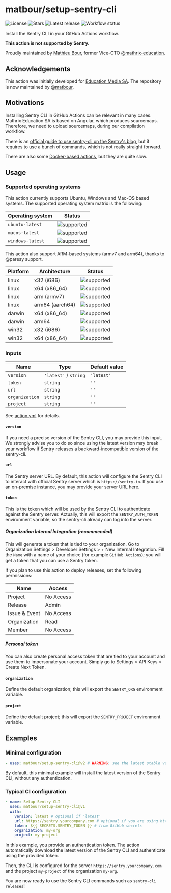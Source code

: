 # matbour/setup-sentry-cli

![License][license]
![Stars][stars]
![Latest release][latest-release]
![Workflow status][workflow]

Install the Sentry CLI in your GitHub Actions workflow.

**This action is not supported by Sentry.**

Proudly maintained by [Mathieu Bour][@matbour], former Vice-CTO [@mathrix-education][@mathrix-education].

## Acknowledgements

This action was initially developed for [Education Media SA][@mathrix-education]. The repository is now maintained
by [@matbour][@matbour].

## Motivations

Installing Sentry CLI in GitHub Actions can be relevant in many cases. Mathrix Education SA is based on Angular, which
produces sourcemaps. Therefore, we need to upload sourcemaps, during our compilation workflow.

There is an [official guide to use sentry-cli on the Sentry's blog][2.1], but it requires to use a bunch of commands,
which is not really straight forward.

There are also some [Docker-based actions][2.2], but they are quite slow.

[2.1]: https://blog.sentry.io/2019/12/17/using-github-actions-to-create-sentry-releases
[2.2]: https://github.com/marketplace?type=actions&query=sentry

## Usage

### Supported operating systems

This action currently supports Ubuntu, Windows and Mac-OS based systems. The supported operating system matrix is the
following:

| Operating system | Status       |
| ---------------- | ------------ |
| `ubuntu-latest`  | ![supported] |
| `macos-latest`   | ![supported] |
| `windows-latest` | ![supported] |

This action also support ARM-based systems (armv7 and arm64), thanks to @paresy support.

| Platform | Architecture    | Status       |
| -------- | --------------- | ------------ |
| linux    | x32 (i686)      | ![supported] |
| linux    | x64 (x86_64)    | ![supported] |
| linux    | arm (armv7)     | ![supported] |
| linux    | arm64 (aarch64) | ![supported] |
| darwin   | x64 (x86_64)    | ![supported] |
| darwin   | arm64           | ![supported] |
| win32    | x32 (i686)      | ![supported] |
| win32    | x64 (x86_64)    | ![supported] |

### Inputs

| Name           | Type                  | Default value |
| -------------- | --------------------- | ------------- |
| `version`      | `'latest'` / `string` | `'latest'`    |
| `token`        | `string`              | `''`          |
| `url`          | `string`              | `''`          |
| `organization` | `string`              | `''`          |
| `project`      | `string`              | `''`          |

See [action.yml](action.yml) for details.

#### `version`

If you need a precise version of the Sentry CLI, you may provide this input. We strongly advise you to do so since using
the latest version may break your workflow if Sentry releases a backward-incompatible version of the sentry-cli.

#### `url`

The Sentry server URL. By default, this action will configure the Sentry CLI to interact with official Sentry server
which is
`https://sentry.io`. If you use an on-premise instance, you may provide your server URL here.

#### `token`

This is the token which will be used by the Sentry CLI to authenticate against the Sentry server. Actually, this will
export the `SENTRY_AUTH_TOKEN` environment variable, so the sentry-cli already can log into the server.

##### Organization Internal Integration (recommended)

This will generate a token that is tied to your organization. Go to Organization Settings > Developer Settings > + New
Internal Integration. Fill the `Name` with a name of your choice (for example `GitHub Actions`); you will get a token
that you can use a Sentry token.

If you plan to use this action to deploy releases, set the following permissions:

| Name          | Access    |
| ------------- | --------- |
| Project       | No Access |
| Release       | Admin     |
| Issue & Event | No Access |
| Organization  | Read      |
| Member        | No Access |

##### Personal token

You can also create personal access token that are tied to your account and use them to impersonate your account. Simply
go to Settings > API Keys > Create Next Token.

#### `organization`

Define the default organization; this will export the `SENTRY_ORG` environment variable.

#### `project`

Define the default project; this will export the `SENTRY_PROJECT` environment variable.

## Examples

### Minimal configuration

```yaml
- uses: matbour/setup-sentry-cli@v2 # WARNING: see the latest stable version instead!
```

By default, this minimal example will install the latest version of the Sentry CLI, without any authentication.

### Typical CI configuration

```yaml
- name: Setup Sentry CLI
  uses: matbour/setup-sentry-cli@v1
  with:
    version: latest # optional if 'latest'
    url: https://sentry.yourcompany.com # optional if you are using https://sentry.io
    token: ${{ SECRETS.SENTRY_TOKEN }} # from GitHub secrets
    organization: my-org
    project: my-project
```

In this example, you provide an authentication token. The action automatically download the latest version of the Sentry
CLI and authenticate using the provided token.

Then, the CLI is configured for the server `https://sentry.yourcompany.com` and the project `my-project` of the
organization `my-org`.

You are now ready to use the Sentry CLI commands such as `sentry-cli releases`!

[@matbour]: https://github.com/matbour
[@mathrix-education]: https://github.com/mathrix-education
[actions-secrets]: https://help.github.com/en/actions/automating-your-workflow-with-github-actions/creating-and-using-encrypted-secrets
[license]: https://img.shields.io/github/license/matbour/setup-sentry-cli?style=flat-square
[stars]: https://img.shields.io/github/stars/matbour/setup-sentry-cli?style=flat-square
[latest-release]: https://img.shields.io/github/v/release/matbour/setup-sentry-cli?label=latest%20release&style=flat-square
[workflow]: https://img.shields.io/github/workflow/status/matbour/setup-sentry-cli/Tests?style=flat-square
[supported]: https://img.shields.io/badge/status-supported-brightgreen?style=flat-square
